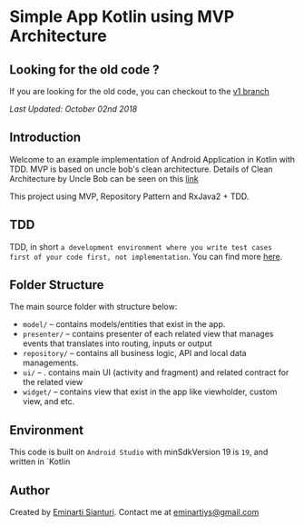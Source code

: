 # Simple App Kotlin using MVP Architecture

## Looking for the old code ?
If you are looking for the old code, you can checkout to the [v1 branch](https://github.com/eminartiys/simple-app-kotlin/tree/v1)

_Last Updated: October 02nd 2018_

## Introduction
Welcome to an example implementation of Android Application in Kotlin with TDD. MVP is based on uncle bob's clean architecture. Details of Clean Architecture by Uncle Bob can be seen on this [link](https://8thlight.com/blog/uncle-bob/2012/08/13/the-clean-architecture.html)

This project using MVP, Repository Pattern and RxJava2 + TDD.

## TDD
TDD, in short `a development environment where you write test cases first of your code first, not implementation`. You can find more [here](https://www.tutorialspoint.com/software_testing_dictionary/test_driven_development.htm).

## Folder Structure
The main source folder with structure below:
- `model/` – contains models/entities that exist in the app.
- `presenter/` – contains presenter of each related view that manages events that translates into routing, inputs or output
- `repository/` – contains all business logic, API and local data managements.
- `ui/` – . contains main UI (activity and fragment) and related contract for the related view
- `widget/` – contains view that exist in the app like viewholder, custom view, and etc.

## Environment
This code is built on `Android Studio` with minSdkVersion 19 is `19`, and written in `Kotlin

## Author
Created by [Eminarti Sianturi](https://www.linkedin.com/in/eminarti-sianturi/). Contact me at eminartiys@gmail.com
